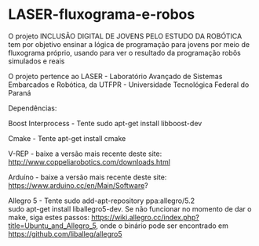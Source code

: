 # LASER-fluxograma-e-robos
O projeto INCLUSÃO DIGITAL DE JOVENS PELO ESTUDO DA ROBÓTICA tem por objetivo ensinar a lógica de programação para jovens por meio de fluxograma próprio, usando para ver o resultado da programação robôs simulados e reais

O projeto pertence ao LASER - Laboratório Avançado de Sistemas Embarcados e Robótica, da UTFPR - Universidade Tecnológica Federal do Paraná


Dependências:

Boost Interprocess - Tente sudo apt-get install libboost-dev

Cmake - Tente apt-get install cmake

V-REP - baixe a versão mais recente deste site: http://www.coppeliarobotics.com/downloads.html

Arduíno - baixe a versão mais recente deste site: https://www.arduino.cc/en/Main/Software?

Allegro 5 - Tente sudo add-apt-repository ppa:allegro/5.2         
		  sudo apt-get install liballegro5-dev. 
Se não funcionar no momento de dar o make, siga estes passos: https://wiki.allegro.cc/index.php?title=Ubuntu_and_Allegro_5, onde o binário pode ser encontrado em https://github.com/liballeg/allegro5
